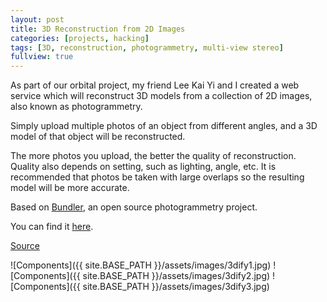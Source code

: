 ```yaml
---
layout: post
title: 3D Reconstruction from 2D Images
categories: [projects, hacking]
tags: [3D, reconstruction, photogrammetry, multi-view stereo]
fullview: true
---
```


As part of our orbital project, my friend Lee Kai Yi and I created a web service which will reconstruct 3D models from a collection of 2D images, also known as photogrammetry.

Simply upload multiple photos of an object from different angles, and a 3D model of that object will be reconstructed. 

The more photos you upload, the better the quality of reconstruction. Quality also depends on setting, such as lighting, angle, etc. It is recommended that photos be taken with large overlaps so the resulting model will be more accurate.

Based on [Bundler](http://www.cs.cornell.edu/~snavely/bundler/), an open source photogrammetry project.

You can find it [here](http://3dify.xyz).

[Source](http://github.com/changchuming/3dify.xyz)

![Components]({{ site.BASE_PATH }}/assets/images/3dify1.jpg)
![Components]({{ site.BASE_PATH }}/assets/images/3dify2.jpg)
![Components]({{ site.BASE_PATH }}/assets/images/3dify3.jpg)